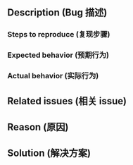 ## Description (Bug 描述)

### Steps to reproduce (复现步骤)

<!-- Clear steps to reproduce the bug. -->

### Expected behavior (预期行为)

<!--- Describe what the expected behavior should be when the code is executed without the bug. -->

### Actual behavior (实际行为)

<!-- Describe what actually happens when the code is executed with the bug. -->

## Related issues (相关 issue)

<!-- Include any related issues or previous bug reports related to this bug. -->

## Reason (原因)

<!-- Explain what caused the bug to occur. -->

## Solution (解决方案)

<!-- Describe solution to the bug clearly and consciously. -->
